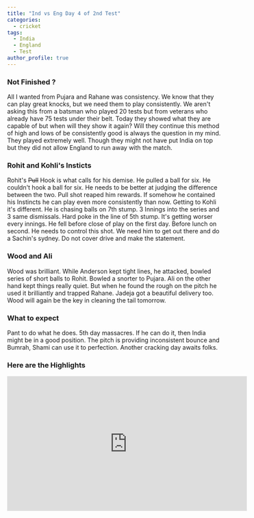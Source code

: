 ```yaml
---
title: "Ind vs Eng Day 4 of 2nd Test"
categories:
  - cricket
tags:
  - India
  - England
  - Test
author_profile: true
---
```


### Not Finished ?
All I wanted from Pujara and Rahane was consistency. We know that they can play great knocks, but we need them to play consistently. We aren't asking this from a batsman who played 20 tests but from veterans who already have 75 tests under their belt. Today they showed what they are capable of but when will they show it again? Will they continue this method of high and lows of be consistently good is always the question in my mind. They played extremely well. Though they might not have put India on top but they did not allow England to run away with the match. 

### Rohit and Kohli's Insticts
Rohit's ~~Pull~~ Hook is what calls for his demise. He pulled a ball for six. He couldn't hook a ball for six. He needs to be better at judging the difference between the two. Pull shot reaped him rewards. If somehow he contained his Instincts he can play even more consistently than now.
Getting to Kohli it's different. He is chasing balls on 7th stump. 3 Innings into the series and 3 same dismissals. Hard poke in the line of 5th stump. It's getting worser every innings. He fell before close of play on the first day. Before lunch on second. He needs to control this shot. We need him to get out there and do a Sachin's sydney. Do not cover drive and make the statement.

### Wood and Ali
Wood was brilliant. While Anderson kept tight lines, he attacked, bowled series of short balls to Rohit. Bowled a snorter to Pujara. Ali on the other hand kept things really quiet. But when he found the rough on the pitch he used it brilliantly and trapped Rahane. Jadeja got a beautiful delivery too. Wood will again be the key in cleaning the tail tomorrow.

### What to expect
Pant to do what he does. 5th day massacres. If he can do it, then India might be in a good position. The pitch is providing inconsistent bounce and Bumrah, Shami can use it to perfection. Another cracking day awaits folks. 


### Here are the Highlights
<iframe width="560" height="315" src="https://www.youtube.com/embed/cpI8KAuRxdc" title="YouTube video player" frameborder="0" allow="accelerometer; autoplay; clipboard-write; encrypted-media; gyroscope; picture-in-picture" allowfullscreen></iframe>